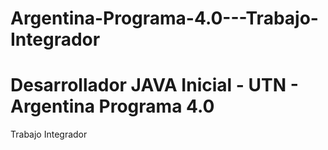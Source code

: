 # Argentina-Programa-4.0---Trabajo-Integrador
# Desarrollador JAVA Inicial - UTN - Argentina Programa 4.0  
Trabajo Integrador
